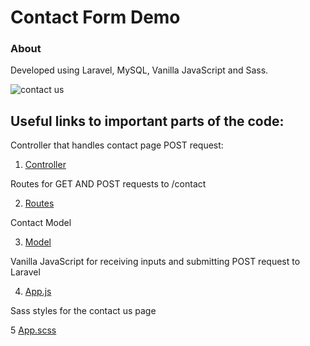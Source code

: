 # Contact Form Demo

### About

Developed using Laravel, MySQL, Vanilla JavaScript and Sass.

![contact us](https://res.cloudinary.com/aptquirks/image/upload/v1617842509/contact-form_c6tcsg.png)

## Useful links to important parts of the code:

Controller that handles contact page POST request:

1. [Controller](https://github.com/Madhava-Hansen/Madhava-contact-form/blob/main/app/Http/Controllers/ContactUsFormController.php)

Routes for GET AND POST requests to /contact

2. [Routes](https://github.com/Madhava-Hansen/Madhava-contact-form/blob/main/routes/web.php)

Contact Model

3. [Model](https://github.com/Madhava-Hansen/Madhava-contact-form/blob/main/app/Models/Contact.php)

Vanilla JavaScript for receiving inputs and submitting POST request to Laravel

4. [App.js](https://github.com/Madhava-Hansen/Madhava-contact-form/blob/main/resources/js/app.js)

Sass styles for the contact us page

5 [App.scss](https://github.com/Madhava-Hansen/Madhava-contact-form/blob/main/resources/sass/app.scss)
